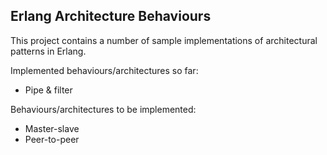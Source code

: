 Erlang Architecture Behaviours
------------------------------

This project contains a number of sample implementations of architectural patterns in Erlang.

Implemented behaviours/architectures so far:

* Pipe & filter


Behaviours/architectures to be implemented:

* Master-slave
* Peer-to-peer

